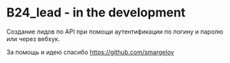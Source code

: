 # B24_lead - in the development

Создание лидов по API при помощи аутентификации по логину и паролю или через вебхук.

За помощь и идею спасибо https://github.com/smargelov
